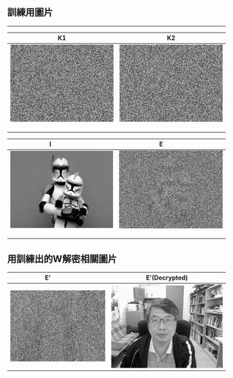 ## 訓練用圖片
[k1]: https://github.com/buaXD/ML2018_410421230/blob/master/Asssignment1/keys/key1.png
[k2]: https://github.com/buaXD/ML2018_410421230/blob/master/Asssignment1/keys/key2.png
[e]:  https://github.com/buaXD/ML2018_410421230/blob/master/Asssignment1/E.png
[i]:  https://github.com/buaXD/ML2018_410421230/blob/master/Asssignment1/I.png
[e']:  https://github.com/buaXD/ML2018_410421230/blob/master/Asssignment1/Eprime.png
[out]:  https://github.com/buaXD/ML2018_410421230/blob/master/Asssignment1/output.png


***
| K1              | K2              |
| :-------------: | :-------------: |
| ![k1]           | ![k2]           |
 
| I               | E               |
| :------------:  |:--------------: |
| ![i]            | ![e]            |
## 用訓練出的W解密相關圖片

| E'              | E'(Decrypted)   |
| :-------------: |:---------------:|
| ![e']           | ![out]          |
